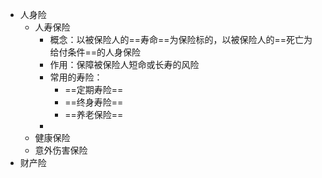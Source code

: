 - 人身险
	- 人寿保险
		- 概念：以被保险人的==寿命==为保险标的，以被保险人的==死亡为给付条件==的人身保险
		- 作用：保障被保险人短命或长寿的风险
		- 常用的寿险：
			- ==定期寿险==
			- ==终身寿险==
			- ==养老保险==
		-
	- 健康保险
	- 意外伤害保险
- 财产险